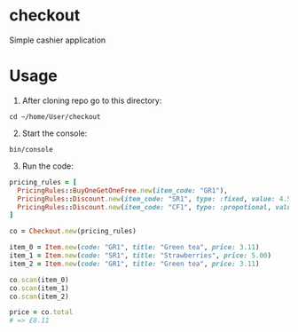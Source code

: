# checkout
Simple cashier application

# Usage

1. After cloning repo go to this directory:

`cd ~/home/User/checkout`

2. Start the console:

`bin/console`

3. Run the code:

```ruby
pricing_rules = [
  PricingRules::BuyOneGetOneFree.new(item_code: "GR1"),
  PricingRules::Discount.new(item_code: "SR1", type: :fixed, value: 4.50, min_items: 3),
  PricingRules::Discount.new(item_code: "CF1", type: :propotional, value: "2/3", min_items: 3)
]

co = Checkout.new(pricing_rules)

item_0 = Item.new(code: "GR1", title: "Green tea", price: 3.11)
item_1 = Item.new(code: "SR1", title: "Strawberries", price: 5.00)
item_2 = Item.new(code: "GR1", title: "Green tea", price: 3.11)

co.scan(item_0)
co.scan(item_1)
co.scan(item_2)

price = co.total
# => £8.11
```
